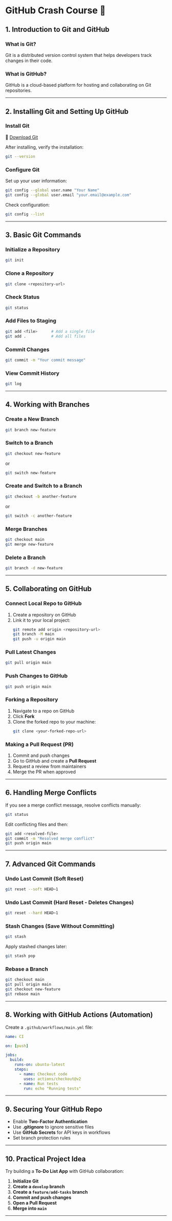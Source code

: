 # GitHub Crash Course 🚀

## **1. Introduction to Git and GitHub**

### **What is Git?**

Git is a distributed version control system that helps developers track changes in their code.

### **What is GitHub?**

GitHub is a cloud-based platform for hosting and collaborating on Git repositories.

---

## **2. Installing Git and Setting Up GitHub**

### **Install Git**

🔗 [Download Git](https://git-scm.com/downloads)

After installing, verify the installation:

```sh
git --version
```

### **Configure Git**

Set up your user information:

```sh
git config --global user.name "Your Name"
git config --global user.email "your.email@example.com"
```

Check configuration:

```sh
git config --list
```

---

## **3. Basic Git Commands**

### **Initialize a Repository**

```sh
git init
```

### **Clone a Repository**

```sh
git clone <repository-url>
```

### **Check Status**

```sh
git status
```

### **Add Files to Staging**

```sh
git add <file>      # Add a single file
git add .           # Add all files
```

### **Commit Changes**

```sh
git commit -m "Your commit message"
```

### **View Commit History**

```sh
git log
```

---

## **4. Working with Branches**

### **Create a New Branch**

```sh
git branch new-feature
```

### **Switch to a Branch**

```sh
git checkout new-feature
```

or

```sh
git switch new-feature
```

### **Create and Switch to a Branch**

```sh
git checkout -b another-feature
```

or

```sh
git switch -c another-feature
```

### **Merge Branches**

```sh
git checkout main
git merge new-feature
```

### **Delete a Branch**

```sh
git branch -d new-feature
```

---

## **5. Collaborating on GitHub**

### **Connect Local Repo to GitHub**

1. Create a repository on GitHub
2. Link it to your local project:
   ```sh
   git remote add origin <repository-url>
   git branch -M main
   git push -u origin main
   ```

### **Pull Latest Changes**

```sh
git pull origin main
```

### **Push Changes to GitHub**

```sh
git push origin main
```

### **Forking a Repository**

1. Navigate to a repo on GitHub
2. Click **Fork**
3. Clone the forked repo to your machine:
   ```sh
   git clone <your-forked-repo-url>
   ```

### **Making a Pull Request (PR)**

1. Commit and push changes
2. Go to GitHub and create a **Pull Request**
3. Request a review from maintainers
4. Merge the PR when approved

---

## **6. Handling Merge Conflicts**

If you see a merge conflict message, resolve conflicts manually:

```sh
git status
```

Edit conflicting files and then:

```sh
git add <resolved-file>
git commit -m "Resolved merge conflict"
git push origin main
```

---

## **7. Advanced Git Commands**

### **Undo Last Commit (Soft Reset)**

```sh
git reset --soft HEAD~1
```

### **Undo Last Commit (Hard Reset - Deletes Changes)**

```sh
git reset --hard HEAD~1
```

### **Stash Changes (Save Without Committing)**

```sh
git stash
```

Apply stashed changes later:

```sh
git stash pop
```

### **Rebase a Branch**

```sh
git checkout main
git pull origin main
git checkout new-feature
git rebase main
```

---

## **8. Working with GitHub Actions (Automation)**

Create a `.github/workflows/main.yml` file:

```yaml
name: CI

on: [push]

jobs:
  build:
    runs-on: ubuntu-latest
    steps:
      - name: Checkout code
        uses: actions/checkout@v2
      - name: Run tests
        run: echo "Running tests"
```

---

## **9. Securing Your GitHub Repo**

- Enable **Two-Factor Authentication**
- Use **.gitignore** to ignore sensitive files
- Use **GitHub Secrets** for API keys in workflows
- Set branch protection rules

---

## **10. Practical Project Idea**

Try building a **To-Do List App** with GitHub collaboration:

1. **Initialize Git**
2. **Create a `develop` branch**
3. **Create a `feature/add-tasks` branch**
4. **Commit and push changes**
5. **Open a Pull Request**
6. **Merge into `main`**

---
